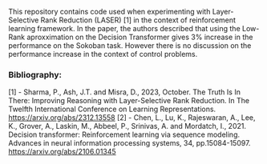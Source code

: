 This repository contains code used when experimenting with Layer-Selective Rank Reduction (LASER) [1] in the context of reinforcement learning framework. In the paper, the authors described that using the Low-Rank aproxximation on the Decision Transformer gives 3% increase in the performance on the Sokoban task. However there is no discussion on the performance increase in the context of control problems.

### Bibliography:
  [1] - Sharma, P., Ash, J.T. and Misra, D., 2023, October. The Truth Is In There: Improving Reasoning with Layer-Selective Rank Reduction. In The Twelfth International Conference on Learning Representations. https://arxiv.org/abs/2312.13558
  [2] - Chen, L., Lu, K., Rajeswaran, A., Lee, K., Grover, A., Laskin, M., Abbeel, P., Srinivas, A. and Mordatch, I., 2021. Decision transformer: Reinforcement learning via sequence modeling. Advances in neural information processing systems, 34, pp.15084-15097. https://arxiv.org/abs/2106.01345 
